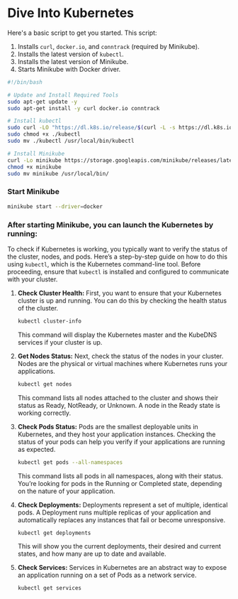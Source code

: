 # Dive Into Kubernetes


Here's a basic script to get you started. This script:

1. Installs `curl`, `docker.io`, and `conntrack` (required by Minikube).
2. Installs the latest version of `kubectl`.
3. Installs the latest version of Minikube.
4. Starts Minikube with Docker driver.

```bash
#!/bin/bash

# Update and Install Required Tools
sudo apt-get update -y
sudo apt-get install -y curl docker.io conntrack

# Install kubectl
sudo curl -LO "https://dl.k8s.io/release/$(curl -L -s https://dl.k8s.io/release/stable.txt)/bin/linux/amd64/kubectl"
sudo chmod +x ./kubectl
sudo mv ./kubectl /usr/local/bin/kubectl

# Install Minikube
curl -Lo minikube https://storage.googleapis.com/minikube/releases/latest/minikube-linux-amd64
chmod +x minikube
sudo mv minikube /usr/local/bin/

```


### Start Minikube

```bash
minikube start --driver=docker
```
### After starting Minikube, you can launch the Kubernetes  by running:




To check if Kubernetes is working, you typically want to verify the status of the cluster, nodes, and pods. Here’s a step-by-step guide on how to do this using `kubectl`, which is the Kubernetes command-line tool. Before proceeding, ensure that `kubectl` is installed and configured to communicate with your cluster.

1. **Check Cluster Health:**
   First, you want to ensure that your Kubernetes cluster is up and running. You can do this by checking the health status of the cluster.

   ```bash
   kubectl cluster-info
   ```

   This command will display the Kubernetes master and the KubeDNS services if your cluster is up.

2. **Get Nodes Status:**
   Next, check the status of the nodes in your cluster. Nodes are the physical or virtual machines where Kubernetes runs your applications.

   ```bash
   kubectl get nodes
   ```

   This command lists all nodes attached to the cluster and shows their status as Ready, NotReady, or Unknown. A node in the Ready state is working correctly.

3. **Check Pods Status:**
   Pods are the smallest deployable units in Kubernetes, and they host your application instances. Checking the status of your pods can help you verify if your applications are running as expected.

   ```bash
   kubectl get pods --all-namespaces
   ```

   This command lists all pods in all namespaces, along with their status. You’re looking for pods in the Running or Completed state, depending on the nature of your application.

4. **Check Deployments:**
   Deployments represent a set of multiple, identical pods. A Deployment runs multiple replicas of your application and automatically replaces any instances that fail or become unresponsive.

   ```bash
   kubectl get deployments
   ```

   This will show you the current deployments, their desired and current states, and how many are up to date and available.

5. **Check Services:**
   Services in Kubernetes are an abstract way to expose an application running on a set of Pods as a network service.

   ```bash
   kubectl get services
   ```
